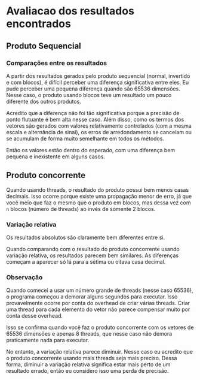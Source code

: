 # Avaliacao dos resultados encontrados

## Produto Sequencial

### Comparações entre os resultados

A partir dos resultados gerados pelo produto sequencial (normal, invertido e com blocos), é difícil perceber uma diferença significativa entre eles. Eu pude perceber uma pequena diferença quando são 65536 dimensões. Nesse caso, o produto usando blocos teve um resultado um pouco diferente dos outros produtos.

Acredito que a diferença não foi tão significativa porque a precisão de ponto flutuante é bem alta nesse caso. Além disso, como os termos dos vetores são gerados com valores relativamente controlados (com a mesma escala e alternância de sinal), os erros de arredondamento se cancelam ou se acumulam de forma muito semelhante em todos os métodos.

Então os valores estão dentro do esperado, com uma diferença bem pequena e inexistente em alguns casos.

## Produto concorrente

Quando usando threads, o resultado do produto possui bem menos casas decimais. Isso ocorre porque existe uma propagação menor de erro, já que você meio que faz o mesmo que o produto em blocos, mas dessa vez com `n` blocos (número de threads) ao invés de somente 2 blocos.

### Variação relativa

Os resultados absolutos são claramente bem diferentes entre si.

Quando comparando com o resultado do produto concorrente usando variação relativa, os resultados parecem bem similares. As diferenças começam a aparecer só lá para a sétima ou oitava casa decimal.

### Observação

Quando comecei a usar um número grande de threads (nesse caso 65536), o programa começou a demorar alguns segundos para executar. Isso provavelmente ocorre por conta do overhead de criar várias threads. Criar uma thread para cada elemento do vetor não parece compensar muito por conta desse overhead.

Isso se confirma quando você faz o produto concorrente com os vetores de 65536 dimensões e apenas 8 threads, que nesse caso não demora praticamente nada para executar.

No entanto, a variação relativa parece diminuir. Nesse caso eu acredito que o produto concorrente usando mais threads seja mais preciso. Dessa forma, diminuir a variação relativa significa estar mais perto de um resultado errado, então eu considero isso uma perda de precisão.
